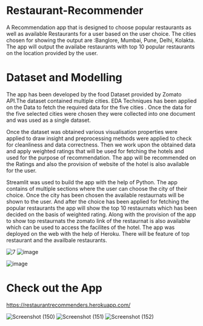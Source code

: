 # Restaurant-Recommender

A Recommendation app that is designed to choose popular restaurants as well as available Restaurants for a user based on the user choice.
The cities chosen for showing the output are :Banglore, Mumbai, Pune, Delhi, Kolakta.
The app will output the availabe restaurants with top 10 popular restaurants on the location provided by the user.

# Dataset and Modelling 

The app has been developed by the food Dataset provided by Zomato API.The dataset contained multiple cities. EDA Techniques has been applied on the Data to fetch the required data for the five cities . Once the data for the five selected cities were chosen they were collected into one document and was used as a single dataset.

Once the dataset was obtained various visualisation properties were applied to draw insight and preprocessing methods were applied to check for cleanliness and data correctness.
Then we work upon  the obtained data and apply weighted ratings that will be used for fetching the hotels and used for the purpose of  recommendation.
The app will be recommended on the Ratings and also the provision of website of the hotel is also available for the user.

Streamlit was used to build the app with the help of Python. The app contains of multiple sections where the user can choose the city of their choice. Once the city has been chosen the available restaurnats will be shown to the user. And after the choice has been applied for fetching the popular restaurants the app will show the top 10 restaurnats which has been decided on the basis of weighted rating. Along with the provision of the app to show top restaurnats the zomato link of the restaurnat is also availablw which can be used to access the facilites of the hotel.
The app was deployed on the web with the help of Heroku. There will be feature of top restaurant and the availbale restaurants.

![7](https://user-images.githubusercontent.com/76935226/150985400-ef2536cf-f014-4298-b6d4-20881bda5a5b.png)
![image](https://user-images.githubusercontent.com/76935226/150985601-7753aef2-4204-4171-a3d7-f61fbb02419a.png)

![image](https://user-images.githubusercontent.com/76935226/140600973-8be7034a-18d3-4a27-aa3e-3fcfdde98eea.png)

# Check out the App
https://restaurantrecommenders.herokuapp.com/

![Screenshot (150)](https://user-images.githubusercontent.com/76935226/140601233-4f89b14a-10ae-43f0-80e4-628d27eaba52.png)
![Screenshot (151)](https://user-images.githubusercontent.com/76935226/140601206-7a9826ca-0569-48dd-83a6-d324827276e5.png)
![Screenshot (152)](https://user-images.githubusercontent.com/76935226/140601211-ba5e0aee-da4c-4775-97f5-1088163b0d8f.png)





